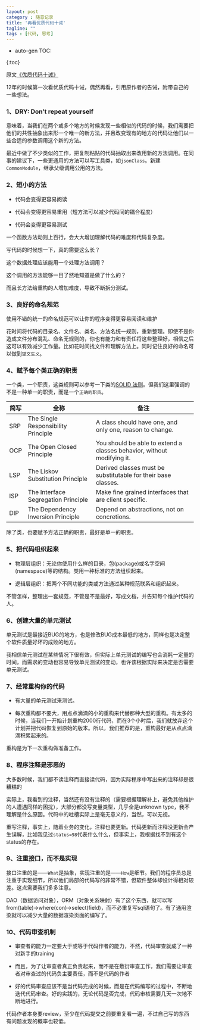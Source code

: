 ```yaml
---
layout: post
category : 随意记录
title: '再看优质代码十诫'
tagline: ""
tags : [代码, 思考]
---
```


* auto-gen TOC:

{:toc}

原文[《优质代码十诫》](http://coolshell.cn/articles/1007.html)

12年的时候第一次看优质代码十诫，偶然再看，引用原作者的告诫，附带自己的一些想法。

### 1、DRY: Don’t repeat yourself

意味着，当我们在两个或多个地方的时候发现一些相似的代码的时候，我们需要把他们的共性抽象出来形一个唯一的新方法，并且改变现有的地方的代码让他们以一些合适的参数调用这个新的方法。

最近中做了不少类似的工作，把复制粘贴的代码抽取出来改用新的方法调用。在同事的建议下，一些更通用的方法可以写工具类，如`jsonClass`。新建`CommonModule`，继承父级调用公用的方法。

<!--break-->

### 2、短小的方法

- 代码会变得更容易阅读

- 代码会变得更容易重用（短方法可以减少代码间的耦合程度）

- 代码会变得更容易测试

一个函数方法动则上百行，会大大增加理解代码的难度和代码复杂度。

写代码的时候想一下，真的需要这么长？

这个数据处理应该能用一个处理方法调用？

这个调用的方法能够一目了然地知道是做了什么的？

而且长方法给重构的人增加难度，导致不断拆分测试。

### 3、良好的命名规范

使用不错的统一的命名规范可以让你的程序变得更容易阅读和维护

花时间将代码的目录名、文件名、类名、方法名统一规则，重新整理。即使不是你造成文件分布混乱、命名无规则的，你也有能力和有责任将这些整理好，相信之后这可以有效减少工作量。比如花时间找文件和理解方法上。同时记住良好的命名可以做到`望文生义`。

### 4、赋予每个类正确的职责

一个类，一个职责，这类规则可以参考一下类的[SOLID 法则](http://butunclebob.com/ArticleS.UncleBob.PrinciplesOfOod)。但我们这里强调的不是一种单一的职责，而是一个`正确的职责`。

|简写   |             全称                   |          备注
|-------|------------------------------------|------------------
|SRP	|The Single Responsibility Principle |A class should have one, and only one, reason to change.
|OCP	|The Open Closed Principle	         |You should be able to extend a classes behavior, without modifying it.
|LSP	|The Liskov Substitution Principle	 |Derived classes must be substitutable for their base classes.
|ISP	|The Interface Segregation Principle |Make fine grained interfaces that are client specific.
|DIP	|The Dependency Inversion Principle	 |Depend on abstractions, not on concretions.

除了类，也要赋予方法正确的职责，最好是单一的职责。

### 5、把代码组织起来

- 物理层组织：无论你使用什么样的目录，包(package)或名字空间(namespace)等的结构。类用一种标准的方法组织起来。

- 逻辑层组织：把两个不同功能的类或方法通过某种规范联系和组织起来。

不管怎样，整理出一套规范，不管是不是最好，写成文档，并告知每个维护代码的人。

### 6、创建大量的单元测试

单元测试是最接近BUG的地方，也是修改BUG成本最低的地方，同样也是决定整个软件质量好坏的成败的地方。

我相信单元测试在某些情况下很有效，但实际上单元测试的编写也会消耗一定量的时间，而需求的变动也容易导致单元测试的变动，也许该根据实际来决定是否需要单元测试。

### 7、经常重构你的代码

- 有大量的单元测试来测试。

- 每次重构都不要大，用点点滴滴的小的重构来代替那种大型的重构。有太多的时候，当我们一开始计划重构2000行代码，而在3个小时后，我们就放弃这个计划并把代码恢复到原始的版本。所以，我们推荐的是，重构最好是从点点滴滴积累起来的。

重构是为下一次重构做准备工作。

### 8、程序注释是邪恶的

大多数时候，我们都不读注释而直接读代码，因为实际程序中写出来的注释却是很糟糕的

实际上，我看到的注释，当然还有没有注释的（需要根据理解补上，避免其他维护的人遭遇同样的困扰），大部分都没写变量类型，几乎全是unknown type，我不理解是什么原因。代码中的吐槽实际上是毫无意义的，当然，可以无视。

重写注释，事实上，随着业务的变化，注释也要更新。代码更新而注释没更新会产生误解，比如我见过`status=98`代表什么什么，但事实上，我根据找不到有这个status的存在。

### 9、注重接口，而不是实现

接口注重的是——`What`是抽象，实现注重的是——`How`是细节。我们的程序员总是注重于实现细节，所以他们局部的代码写的非常不错，但软件整体却设计得相对较差。这点需要我们多多注意。

DAO（数据访问对象），ORM（对象关系映射）有了这个东西，就可以写from(table)->where(con)->select(field)，而不必重复写sql语句了。有了通用渲染就可以减少大量的数据渲染页面的编写了。

### 10、代码审查机制

- 审查者的能力一定要大于或等于代码作者的能力，不然，代码审查就成了一种对新手的training

- 而且，为了让审查者真正负责起来，而不是在敷衍审查工作，我们需要让审查者对审查过的代码负主要责任，而不是代码的作者

- 好的代码审查应该不是当代码完成的时候，而是在代码编写的过程中，不断地迭代代码审查。好的实践的，无论代码是否完成，代码审核需要几天一次地不断地进行。

代码作者本身要review，至少在代码提交之前要重复看一遍，不过自己写的东西有问题发现的概率也较低。
